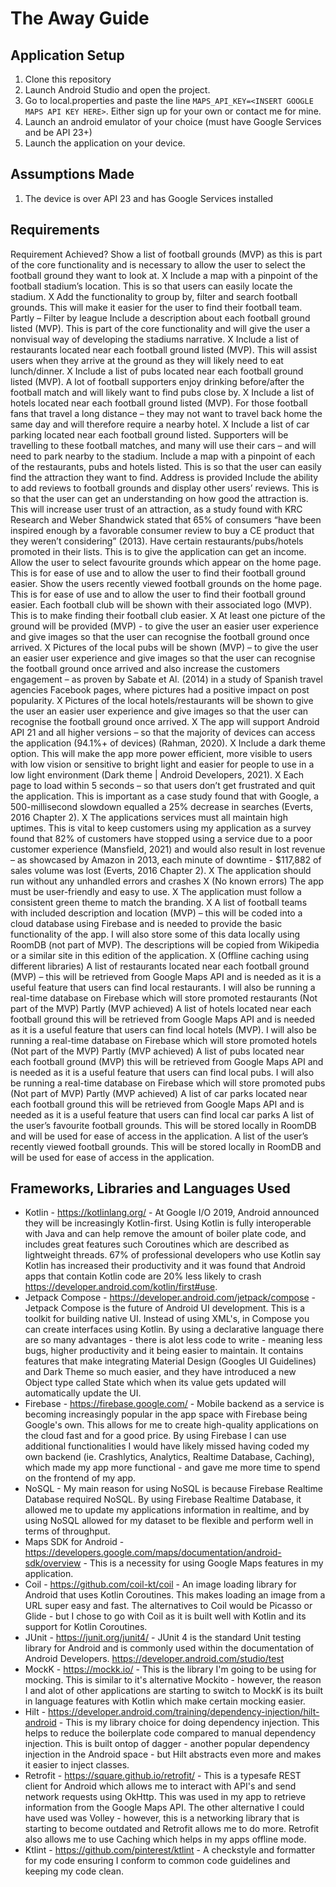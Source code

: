 # The Away Guide

## Application Setup
1. Clone this repository
2. Launch Android Studio and open the project.
3. Go to local.properties and paste the line `MAPS_API_KEY=<INSERT GOOGLE MAPS API KEY HERE>`. Either sign up for your own or contact me for mine.
4. Launch an android emulator of your choice (must have Google Services and be API 23+)
5. Launch the application on your device.

## Assumptions Made
1. The device is over API 23 and has Google Services installed
   
## Requirements
Requirement 	     Achieved?
Show a list of football grounds (MVP) as this is part of the core functionality and is necessary to allow the user to select the football ground they want to look at.	X
Include a map with a pinpoint of the football stadium’s location. This is so that users can easily locate the stadium.	X
Add the functionality to group by, filter and search football grounds. This will make it easier for the user to find their football team.	Partly – Filter by league
Include a description about each football ground listed (MVP). This is part of the core functionality and will give the user a nonvisual way of developing the stadiums narrative.	X
Include a list of restaurants located near each football ground listed (MVP). This will assist users when they arrive at the ground as they will likely need to eat lunch/dinner.	X
Include a list of pubs located near each football ground listed (MVP). A lot of football supporters enjoy drinking before/after the football match and will likely want to find pubs close by. 	X
Include a list of hotels located near each football ground listed (MVP). For those football fans that travel a long distance – they may not want to travel back home the same day and will therefore require a nearby hotel.	X
Include a list of car parking located near each football ground listed. Supporters will be travelling to these football matches, and many will use their cars – and will need to park nearby to the stadium.
Include a map with a pinpoint of each of the restaurants, pubs and hotels listed. This is so that the user can easily find the attraction they want to find.	Address is provided
Include the ability to add reviews to football grounds and display other users’ reviews. This is so that the user can get an understanding on how good the attraction is. This will increase user trust of an attraction, as a study found with KRC Research and Weber Shandwick stated that 65% of consumers “have been inspired enough by a favorable consumer review to buy a CE product that they weren’t considering” (2013).
Have certain restaurants/pubs/hotels promoted in their lists. This is to give the application can get an income.
Allow the user to select favourite grounds which appear on the home page. This is for ease of use and to allow the user to find their football ground easier.
Show the users recently viewed football grounds on the home page. This is for ease of use and to allow the user to find their football ground easier.
Each football club will be shown with their associated logo (MVP). This is to make finding their football club easier.	X
At least one picture of the ground will be provided (MVP) - to give the user an easier user experience and give images so that the user can recognise the football ground once arrived. 	X
Pictures of the local pubs will be shown (MVP) – to give the user an easier user experience and give images so that the user can recognise the football ground once arrived and also increase the customers engagement – as proven by Sabate et Al. (2014) in a study of Spanish travel agencies Facebook pages, where pictures had a positive impact on post popularity.	X
Pictures of the local hotels/restaurants will be shown to give the user an easier user experience and give images so that the user can recognise the football ground once arrived.	X
The app will support Android API 21 and all higher versions – so that the majority of devices can access the application (94.1%+ of devices) (Rahman, 2020).	X
Include a dark theme option. This will make the app more power efficient, more visible to users with low vision or sensitive to bright light and easier for people to use in a low light environment (Dark theme  |  Android Developers, 2021).	X
Each page to load within 5 seconds – so that users don’t get frustrated and quit the application. This is important as a case study found that with Google, a 500-millisecond slowdown equalled a 25% decrease in searches (Everts, 2016 Chapter 2).	X
The applications services must all maintain high uptimes. This is vital to keep customers using my application as a survey found that 82% of customers have stopped using a service due to a poor customer experience (Mansfield, 2021) and would also result in lost revenue – as showcased by Amazon in 2013, each minute of downtime - $117,882 of sales volume was lost (Everts, 2016 Chapter 2).	X
The application should run without any unhandled errors and crashes	X (No known errors)
The app must be user-friendly and easy to use.	X
The application must follow a consistent green theme to match the branding.	X
A list of football teams with included description and location (MVP) – this will be coded into a cloud database using Firebase and is needed to provide the basic functionality of the app. I will also store some of this data locally using RoomDB (not part of MVP). The descriptions will be copied from Wikipedia or a similar site in this edition of the application.	X (Offline caching using different libraries)
A list of restaurants located near each football ground (MVP) – this will be retrieved from Google Maps API and is needed as it is a useful feature that users can find local restaurants. I will also be running a real-time database on Firebase which will store promoted restaurants (Not part of the MVP)	Partly (MVP achieved)
A list of hotels located near each football ground this will be retrieved from Google Maps API and is needed as it is a useful feature that users can find local hotels (MVP). I will also be running a real-time database on Firebase which will store promoted hotels (Not part of the MVP)	Partly (MVP achieved)
A list of pubs located near each football ground (MVP) this will be retrieved from Google Maps API and is needed as it is a useful feature that users can find local pubs. I will also be running a real-time database on Firebase which will store promoted pubs (Not part of MVP)	Partly (MVP achieved)
A list of car parks located near each football ground this will be retrieved from Google Maps API and is needed as it is a useful feature that users can find local car parks
A list of the user’s favourite football grounds. This will be stored locally in RoomDB and will be used for ease of access in the application.
A list of the user’s recently viewed football grounds. This will be stored locally in RoomDB and will be used for ease of access in the application.


## Frameworks, Libraries and Languages Used
- Kotlin - https://kotlinlang.org/ - At Google I/O 2019, Android announced they will be increasingly Kotlin-first. Using Kotlin is fully interoperable with Java and can help remove the amount of boiler plate code, and includes great features such Coroutines which are described as lightweight threads. 67%  of professional developers who use Kotlin say Kotlin has increased their productivity and it was found that Android apps that contain Kotlin code are 20% less likely to crash https://developer.android.com/kotlin/first#use.  
- Jetpack Compose - https://developer.android.com/jetpack/compose - Jetpack Compose is the future of Android UI development. This is a toolkit for building native UI. Instead of using XML's, in Compose you can create interfaces using Kotlin. By using a declarative language there are so many advantages - there is alot less code to write - meaning less bugs, higher productivity and it being easier to maintain. It contains features that make integrating Material Design (Googles UI Guidelines) and Dark Theme so much easier, and they have introduced a new Object type called State which when its value gets updated will automatically update the UI.
- Firebase - https://firebase.google.com/ - Mobile backend as a service is becoming increasingly popular in the app space with Firebase being Google's own. This allows for me to create high-quality applications on the cloud fast and for a good price. By using Firebase I can use additional functionalities I would have likely missed having coded my own backend (ie. Crashlytics, Analytics, Realtime Database, Caching), which made my app more functional - and gave me more time to spend on the frontend of my app.
- NoSQL - My main reason for using NoSQL is because Firebase Realtime Database required NoSQL. By using Firebase Realtime Database, it allowed me to update my applications information in realtime, and by using NoSQL allowed for my dataset to be flexible and perform well in terms of throughput.
- Maps SDK for Android - https://developers.google.com/maps/documentation/android-sdk/overview - This is a necessity for using Google Maps features in my application.
- Coil - https://github.com/coil-kt/coil - An image loading library for Android that uses Kotlin Coroutines. This makes loading an image from a URL super easy and fast. The alternatives to Coil would be Picasso or Glide - but I chose to go with Coil as it is built well with Kotlin and its support for Kotlin Coroutines.
- JUnit - https://junit.org/junit4/ - JUnit 4 is the standard Unit testing library for Android and is commonly used within the documentation of Android Developers. https://developer.android.com/studio/test
- MockK - https://mockk.io/ - This is the library I'm going to be using for mocking. This is similar to it's alternative Mockito - however, the reason I and alot of other applications are starting to switch to MockK is its built in language features with Kotlin which make certain mocking easier.
- Hilt - https://developer.android.com/training/dependency-injection/hilt-android - This is my library choice for doing dependency injection. This helps to reduce the boilerplate code compared to manual dependency injection. This is built ontop of dagger - another popular dependency injection in the Android space - but Hilt abstracts even more and makes it easier to inject classes.
- Retrofit - https://square.github.io/retrofit/ - This is a typesafe REST client for Android which allows me to interact with API's and send network requests using OkHttp. This was used in my app to retrieve information from the Google Maps API. The other alternative I could have used was Volley - however, this is a networking library that is starting to become outdated and Retrofit allows me to do more. Retrofit also allows me to use Caching which helps in my apps offline mode.
- Ktlint - https://github.com/pinterest/ktlint - A checkstyle and formatter for my code ensuring I conform to common code guidelines and keeping my code clean.